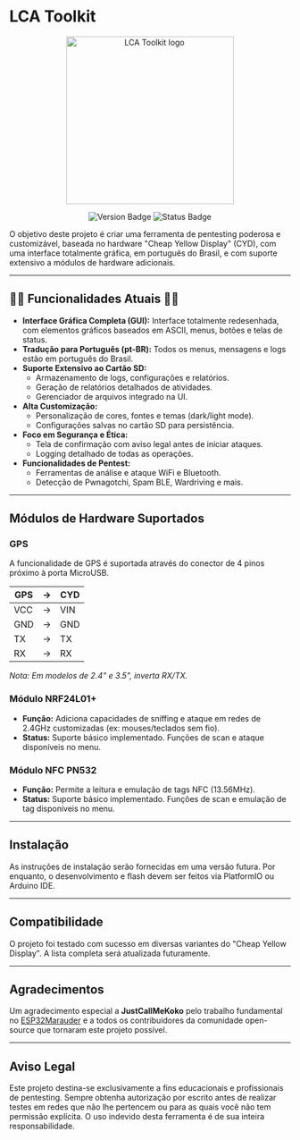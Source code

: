 # LCA Toolkit

<p align="center">
  <img alt="LCA Toolkit logo" src="https://github.com/lelebrr/LCA-Yellow/raw/main/img/lca_logo_ascii.png" width="300">
</p>

<p align="center">
  <img src="https://img.shields.io/badge/version-2.0.0--dev-blue?style=flat" alt="Version Badge" />
  <img src="https://img.shields.io/badge/status-in--development-yellow?style=flat" alt="Status Badge" />
</p>

O objetivo deste projeto é criar uma ferramenta de pentesting poderosa e customizável, baseada no hardware "Cheap Yellow Display" (CYD), com uma interface totalmente gráfica, em português do Brasil, e com suporte extensivo a módulos de hardware adicionais.

---

## 🏴‍☠️ Funcionalidades Atuais 🏴‍☠️

- **Interface Gráfica Completa (GUI):** Interface totalmente redesenhada, com elementos gráficos baseados em ASCII, menus, botões e telas de status.
- **Tradução para Português (pt-BR):** Todos os menus, mensagens e logs estão em português do Brasil.
- **Suporte Extensivo ao Cartão SD:**
    - Armazenamento de logs, configurações e relatórios.
    - Geração de relatórios detalhados de atividades.
    - Gerenciador de arquivos integrado na UI.
- **Alta Customização:**
    - Personalização de cores, fontes e temas (dark/light mode).
    - Configurações salvas no cartão SD para persistência.
- **Foco em Segurança e Ética:**
    - Tela de confirmação com aviso legal antes de iniciar ataques.
    - Logging detalhado de todas as operações.
- **Funcionalidades de Pentest:**
    - Ferramentas de análise e ataque WiFi e Bluetooth.
    - Detecção de Pwnagotchi, Spam BLE, Wardriving e mais.

---

## Módulos de Hardware Suportados

### GPS
A funcionalidade de GPS é suportada através do conector de 4 pinos próximo à porta MicroUSB.

| GPS | -> | CYD |
|-----|:--:|-----|
| VCC | -> | VIN |
| GND | -> | GND |
| TX  | -> | TX  |
| RX  | -> | RX  |

*Nota: Em modelos de 2.4" e 3.5", inverta RX/TX.*

### Módulo NRF24L01+
- **Função:** Adiciona capacidades de sniffing e ataque em redes de 2.4GHz customizadas (ex: mouses/teclados sem fio).
- **Status:** Suporte básico implementado. Funções de scan e ataque disponíveis no menu.

### Módulo NFC PN532
- **Função:** Permite a leitura e emulação de tags NFC (13.56MHz).
- **Status:** Suporte básico implementado. Funções de scan e emulação de tag disponíveis no menu.

---

## Instalação

As instruções de instalação serão fornecidas em uma versão futura. Por enquanto, o desenvolvimento e flash devem ser feitos via PlatformIO ou Arduino IDE.

---

## Compatibilidade

O projeto foi testado com sucesso em diversas variantes do "Cheap Yellow Display". A lista completa será atualizada futuramente.

---

## Agradecimentos

Um agradecimento especial a **JustCallMeKoko** pelo trabalho fundamental no [ESP32Marauder](https://github.com/justcallmekoko/ESP32Marauder) e a todos os contribuidores da comunidade open-source que tornaram este projeto possível.

---

## Aviso Legal

Este projeto destina-se exclusivamente a fins educacionais e profissionais de pentesting. Sempre obtenha autorização por escrito antes de realizar testes em redes que não lhe pertencem ou para as quais você não tem permissão explícita. O uso indevido desta ferramenta é de sua inteira responsabilidade.

